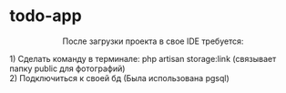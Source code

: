 # todo-app

<p align="center">
    После загрузки проекта в свое IDE требуется:
</p>
<div>
1)
Сделать команду в терминале: php artisan storage:link (связывает папку public для фотографий)
</div>
<div>
2)
Подключиться к своей бд (Была использована pgsql)
</div>
